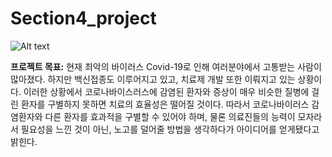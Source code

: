 Section4_project
=============

![Alt text](https://www.kiwa.com/494988/globalassets/belgium/corona-virus.jpg)

**프로젝트 목표:** 현재 최악의 바이러스 Covid-19로 인해 여러분야에서 고통받는 사람이 많아졌다. 하지만 백신접종도 이루어지고 있고, 치료제 개발 또한 이뤄지고 있는 상황이다. 이러한 상황에서 코로나바이스러스에 감염된 환자와 증상이 매우 비슷한 질병에 걸린 환자를 구별하지 못하면 치료의 효율성은 떨어질 것이다. 따라서 코로나바이러스 감염환자와 다른 환자를 효과적을 구별할 수 있어야 하며, 물론 의료진들의 능력이 모자라서 필요성을 느낀 것이 아닌, 노고를 덜어줄 방법을 생각하다가 아이디어를 얻게됐다고 밝힌다.
